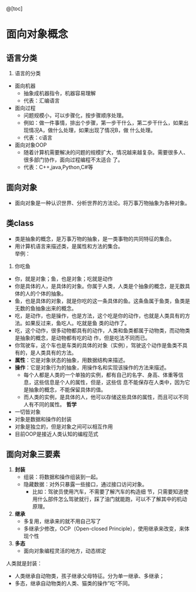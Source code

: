 @[toc]
# 面向对象概念
## 语言分类
1. 语言的分类
* 面向机器
    * 抽象成机器指令，机器容易理解
    * 代表：汇编语言
* 面向过程
    * 问题规模小，可以步骤化，按步骤顺序处理。
    * 例如：做一件事情，排出个步骤，第一步干什么，第二步干什么，如果出现情况A，做什么处理，如果出现了情况B，做 什么处理。 
    * 代表：c语言
* 面向对象OOP
    * 随着计算机需要解决的问题的规模扩大，情况越来越复杂。需要很多人、很多部门协作，面向过程编程不太适合 了。 
    * 代表：C++,java,Python,C#等
## 面向对象
* 面向对象是一种认识世界、分析世界的方法论。将万事万物抽象为各种对象。
## 类class
* 类是抽象的概念，是万事万物的抽象，是一类事物的共同特征的集合。 
* 用计算机语言来描述类，是属性和方法的集合。  
举例：
1. 你吃鱼  
* 你，就是对象；鱼，也是对象；吃就是动作
* 你是具体的人，是具体的对象。你属于人类，人类是个抽象的概念，是无数具体的人的个体的抽象。 
* 鱼，也是具体的对象，就是你吃的这一条具体的鱼。这条鱼属于鱼类，鱼类是无数的鱼抽象出来的概念。 
* 吃，是动作，也是操作，也是方法，这个吃是你的动作，也就是人类具有的方法。如果反过来，鱼吃人。吃就是鱼 类的动作了。 
* 吃，这个动作，很多动物都具有的动作，人类和鱼类都属于动物类，而动物类是抽象的概念，是动物都有吃的动 作，但是吃法不同而已。 
* 你驾驶车，这个车也是车类的具体的对象（实例），驾驶这个动作是鱼类不具有的，是人类具有的方法。
* **属性**：它是对象状态的抽象，用数据结构来描述。 
* **操作**：它是对象行为的抽象，用操作名和实现该操作的方法来描述。  
    * 每个人都是人类的一个单独的实例，都有自己的名字、身高、体重等信息，这些信息是个人的属性，但是，这些信 息不能保存在人类中，因为它是抽象的概念，不能保留具体的值。
    * 而人类的实例，是具体的人，他可以存储这些具体的属性，而且可以不同人有不同的属性。
**哲学**
* 一切皆对象 
* 对象是数据和操作的封装 
* 对象是独立的，但是对象之间可以相互作用 
* 目前OOP是接近人类认知的编程范式 
## 面向对象三要素
1. **封装** 
    * 组装：将数据和操作组装到一起。 
    * 隐藏数据：对外只暴露一些接口，通过接口访问对象。
        * 比如：驾驶员使用汽车，不需要了解汽车的构造细 节，只需要知道使用什么部件怎么驾驶就行，踩了油门就能跑，可以不了解其中的机动原理。
2. **继承**
    * 多复用，继承来的就不用自己写了 
    * 多继承少修改，OCP（Open-closed Principle），使用继承来改变，来体现个性
3. **多态**
    * 面向对象编程灵活的地方，动态绑定

人类就是封装：
* 人类继承自动物类，孩子继承父母特征。分为单一继承、多继承； 
* 多态，继承自动物类的人类、猫类的操作”吃“不同。 